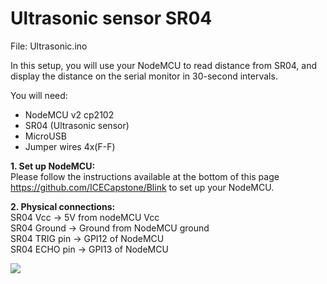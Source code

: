 # Ultrasonic sensor SR04
File: Ultrasonic.ino

In this setup, you will use your NodeMCU to read distance from SR04, and display the distance on the serial monitor in 30-second intervals. 


You will need:

- NodeMCU v2 cp2102 
- SR04 (Ultrasonic sensor)
- MicroUSB
- Jumper wires 4x(F-F)

<b>1. Set up NodeMCU:</b><br>
Please follow the instructions available at the bottom of this page https://github.com/ICECapstone/Blink to set up your NodeMCU. 

<b>2. Physical connections: </b><br>
SR04 Vcc -> 5V from nodeMCU Vcc <br>
SR04 Ground -> Ground from NodeMCU ground <br>
SR04 TRIG pin -> GPI12 of NodeMCU <br>
SR04 ECHO pin -> GPI13 of NodeMCU <br>

![](https://raw.githubusercontent.com/mpipatta/NodeMCU/master/images/Ultrasonic.png)

